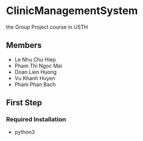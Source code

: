# ClinicManagementSystem

the Group Project course in USTH

## Members

- Le Nhu Chu Hiep
- Pham Thi Ngoc Mai
- Doan Lien Huong
- Vu Khanh Huyen
- Pham Phan Bach

## First Step

### Required Installation

- python3
